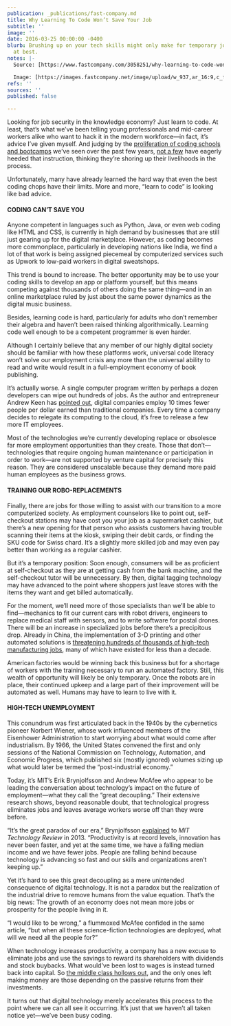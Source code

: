 ```yaml
---
publication: _publications/fast-company.md
title: Why Learning To Code Won’t Save Your Job
subtitle: ''
image: ''
date: 2016-03-25 00:00:00 -0400
blurb: Brushing up on your tech skills might only make for temporary job security
  at best.
notes: |-
  Source: [https://www.fastcompany.com/3058251/why-learning-to-code-wont-save-your-job](https://www.fastcompany.com/3058251/why-learning-to-code-wont-save-your-job "https://www.fastcompany.com/3058251/why-learning-to-code-wont-save-your-job")

  Image: [https://images.fastcompany.net/image/upload/w_937,ar_16:9,c_fill,g_auto,f_auto,q_auto,fl_lossy/fc/3058251-poster-p-1-why-learning-to-code-wont-save-your-job.webp](https://images.fastcompany.net/image/upload/w_937,ar_16:9,c_fill,g_auto,f_auto,q_auto,fl_lossy/fc/3058251-poster-p-1-why-learning-to-code-wont-save-your-job.webp "https://images.fastcompany.net/image/upload/w_937,ar_16:9,c_fill,g_auto,f_auto,q_auto,fl_lossy/fc/3058251-poster-p-1-why-learning-to-code-wont-save-your-job.webp")
refs: ''
sources: ''
published: false

---
```

Looking for job security in the knowledge economy? Just learn to code. At least, that’s what we’ve been telling young professionals and mid-career workers alike who want to hack it in the modern workforce—in fact, it’s advice I’ve given myself. And judging by the [proliferation of coding schools and bootcamps](https://www.fastcompany.com/3048320/most-creative-people/financing-options-are-finally-catching-up-with-coding-bootcamps-growth) we’ve seen over the past few years, [not a few](https://www.fastcompany.com/3050171/the-future-of-work/where-are-the-women-in-tech-coding-bootcamps) have eagerly heeded that instruction, thinking they’re shoring up their livelihoods in the process.

Unfortunately, many have already learned the hard way that even the best coding chops have their limits. More and more, “learn to code” is looking like bad advice.

#### CODING CAN’T SAVE YOU

Anyone competent in languages such as Python, Java, or even web coding like HTML and CSS, is currently in high demand by businesses that are still just gearing up for the digital marketplace. However, as coding becomes more commonplace, particularly in developing nations like India, we find a lot of that work is being assigned piecemeal by computerized services such as Upwork to low-paid workers in digital sweatshops.

This trend is bound to increase. The better opportunity may be to use your coding skills to develop an app or platform yourself, but this means competing against thousands of others doing the same thing—and in an online marketplace ruled by just about the same power dynamics as the digital music business.

Besides, learning code is hard, particularly for adults who don’t remember their algebra and haven’t been raised thinking algorithmically. Learning code well enough to be a competent programmer is even harder.

Although I certainly believe that any member of our highly digital society should be familiar with how these platforms work, universal code literacy won’t solve our employment crisis any more than the universal ability to read and write would result in a full-employment economy of book publishing.

It’s actually worse. A single computer program written by perhaps a dozen developers can wipe out hundreds of jobs. As the author and entrepreneur Andrew Keen has [pointed out](http://www.amazon.com/The-Internet-Is-Not-Answer/dp/0802123139?tag=wwwfccom-20), digital companies employ 10 times fewer people per dollar earned than traditional companies. Every time a company decides to relegate its computing to the cloud, it’s free to release a few more IT employees.

Most of the technologies we’re currently developing replace or obsolesce far more employment opportunities than they create. Those that don’t—technologies that require ongoing human maintenance or participation in order to work—are not supported by venture capital for precisely this reason. They are considered unscalable because they demand more paid human employees as the business grows.

#### TRAINING OUR ROBO-REPLACEMENTS

Finally, there are jobs for those willing to assist with our transition to a more computerized society. As employment counselors like to point out, self-checkout stations may have cost you your job as a supermarket cashier, but there’s a new opening for that person who assists customers having trouble scanning their items at the kiosk, swiping their debit cards, or finding the SKU code for Swiss chard. It’s a slightly more skilled job and may even pay better than working as a regular cashier.

But it’s a temporary position: Soon enough, consumers will be as proficient at self-checkout as they are at getting cash from the bank machine, and the self-checkout tutor will be unnecessary. By then, digital tagging technology may have advanced to the point where shoppers just leave stores with the items they want and get billed automatically.

For the moment, we’ll need more of those specialists than we’ll be able to find—mechanics to fit our current cars with robot drivers, engineers to replace medical staff with sensors, and to write software for postal drones. There will be an increase in specialized jobs before there’s a precipitous drop. Already in China, the implementation of 3-D printing and other automated solutions is [threatening hundreds of thousands of high-tech manufacturing jobs](http://www.forbes.com/sites/singularity/2012/07/23/the-end-of-chinese-manufacturing-and-rebirth-of-u-s-industry), many of which have existed for less than a decade.

American factories would be winning back this business but for a shortage of workers with the training necessary to run an automated factory. Still, this wealth of opportunity will likely be only temporary. Once the robots are in place, their continued upkeep and a large part of their improvement will be automated as well. Humans may have to learn to live with it.

#### HIGH-TECH UNEMPLOYMENT

This conundrum was first articulated back in the 1940s by the cybernetics pioneer Norbert Wiener, whose work influenced members of the Eisenhower Administration to start worrying about what would come after industrialism. By 1966, the United States convened the first and only sessions of the National Commission on Technology, Automation, and Economic Progress, which published six (mostly ignored) volumes sizing up what would later be termed the “post-industrial economy.”

Today, it’s MIT’s Erik Brynjolfsson and Andrew McAfee who appear to be leading the conversation about technology’s impact on the future of employment—what they call the “great decoupling.” Their extensive research shows, beyond reasonable doubt, that technological progress eliminates jobs and leaves average workers worse off than they were before.

“It’s the great paradox of our era,” Brynjolfsson [explained](https://www.technologyreview.com/s/515926/how-technology-is-destroying-jobs/) to _MIT Technology Review_ in 2013. “Productivity is at record levels, innovation has never been faster, and yet at the same time, we have a falling median income and we have fewer jobs. People are falling behind because technology is advancing so fast and our skills and organizations aren’t keeping up.”

Yet it’s hard to see this great decoupling as a mere unintended consequence of digital technology. It is not a paradox but the realization of the industrial drive to remove humans from the value equation. That’s the big news: The growth of an economy does not mean more jobs or prosperity for the people living in it.

“I would like to be wrong,” a flummoxed McAfee confided in the same article, “but when all these science-fiction technologies are deployed, what will we need all the people for?”

When technology increases productivity, a company has a new excuse to eliminate jobs and use the savings to reward its shareholders with dividends and stock buybacks. What would’ve been lost to wages is instead turned back into capital. So [the middle class hollows out](https://www.fastcoexist.com/3051326/the-average-american-worker-earns-less-today-than-40-years-ago), and the only ones left making money are those depending on the passive returns from their investments.

It turns out that digital technology merely accelerates this process to the point where we can all see it occurring. It’s just that we haven’t all taken notice yet—we’ve been busy coding.